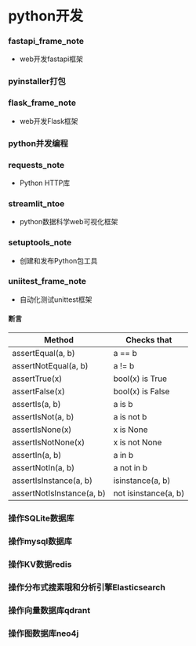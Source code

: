# python开发

### fastapi_frame_note

* web开发fastapi框架

### pyinstaller打包

### flask_frame_note

* web开发Flask框架

### python并发编程

### requests_note

* Python HTTP库

### streamlit_ntoe

* python数据科学web可视化框架

### setuptools_note

* 创建和发布Python包工具

### uniitest_frame_note

* 自动化测试unittest框架

#### 断言

| Method                    | Checks that          |
|---------------------------|----------------------|
| assertEqual(a, b)         | a == b               |
| assertNotEqual(a, b)      | a != b               |
| assertTrue(x)             | bool(x) is True      |
| assertFalse(x)            | bool(x) is False     |
| assertIs(a, b)            | a is b               |
| assertIsNot(a, b)         | a is not b           |
| assertIsNone(x)           | x is None            |
| assertIsNotNone(x)        | x is not None        |
| assertIn(a, b)            | a in b               |
| assertNotIn(a, b)         | a not in b           |
| assertIsInstance(a, b)    | isinstance(a, b)     |
| assertNotIsInstance(a, b) | not isinstance(a, b) |

### 操作SQLite数据库

### 操作mysql数据库

### 操作KV数据redis

### 操作分布式搜素哦和分析引擎Elasticsearch

### 操作向量数据库qdrant

### 操作图数据库neo4j